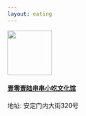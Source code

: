 ```yaml
---
layout: eating
---
```


<div class="post-container">                
    <div class="post-thumb"><img height="100" width="100" src="https://img.meituan.net/msmerchant/18f699c8ec32a0e573a0b6db1bfb8d8d2150839.png%40700w_700h_0e_1l%7Cwatermark%3D1%26%26r%3D1%26p%3D9%26x%3D2%26y%3D2%26relative%3D1%26o%3D20"/></div>
    <div class="post-content">
        <h4 class="post-title"><a href="http://www.dianping.com/shop/92291794">壹零壹陆串串小吃文化馆</a></h4>
        <p>地址: 安定门内大街320号</p>
    </div>
</div>